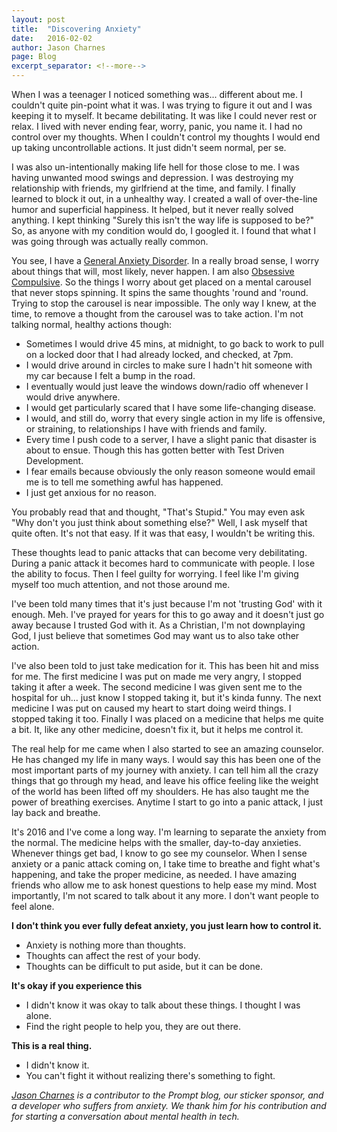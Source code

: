 ```yaml
---
layout: post
title:  "Discovering Anxiety"
date:   2016-02-02
author: Jason Charnes
page: Blog
excerpt_separator: <!--more-->
---
```


When I was a teenager I noticed something was... different about me. I couldn't quite pin-point what it was. I was trying to figure it out and I was keeping it to myself. It became debilitating. It was like I could never rest or relax. I lived with never ending fear, worry, panic, you name it. I had no control over my thoughts. When I couldn't control my thoughts I would end up taking uncontrollable actions. It just didn't seem normal, per se.

I was also un-intentionally making life hell for those close to me. I was having unwanted mood swings and depression. I was destroying my relationship with friends, my girlfriend at the time, and family. I finally learned to block it out, in a unhealthy way. I created a wall of over-the-line humor and superficial happiness. It helped, but it never really solved anything. I kept thinking "Surely this isn't the way life is supposed to be?" So, as anyone with my condition would do, I googled it. I found that what I was going through was actually really common.

You see, I have a [General Anxiety Disorder](http://www.nimh.nih.gov/health/topics/generalized-anxiety-disorder-gad/index.shtml). In a really broad sense, I worry about things that will, most likely, never happen. I am also [Obsessive Compulsive](http://www.nimh.nih.gov/health/topics/obsessive-compulsive-disorder-ocd/index.shtml). So the things I worry about get placed on a mental carousel that never stops spinning. It spins the same thoughts 'round and 'round. Trying to stop the carousel is near impossible. The only way I knew, at the time, to remove a thought from the carousel was to take action. I'm not talking normal, healthy actions though:

- Sometimes I would drive 45 mins, at midnight, to go back to work to pull on a locked door that I had already locked, and checked, at 7pm.
- I would drive around in circles to make sure I hadn't hit someone with my car because I felt a bump in the road.
- I eventually would just leave the windows down/radio off whenever I would drive anywhere.
- I would get particularly scared that I have some life-changing disease.
- I would, and still do, worry that every single action in my life is offensive, or straining, to relationships I have with friends and family.
- Every time I push code to a server, I have a slight panic that disaster is about to ensue. Though this has gotten better with Test Driven Development.
- I fear emails because obviously the only reason someone would email me is to tell me something awful has happened.
- I just get anxious for no reason.



You probably read that and thought, "That's Stupid." You may even ask "Why don't you just think about something else?" Well, I ask myself that quite often. It's not that easy. If it was that easy, I wouldn't be writing this.

These thoughts lead to panic attacks that can become very debilitating. During a panic attack it becomes hard to communicate with people. I lose the ability to focus. Then I feel guilty for worrying. I feel like I'm giving myself too much attention, and not those around me.

I've been told many times that it's just because I'm not 'trusting God' with it enough. Meh. I've prayed for years for this to go away and it doesn't just go away because I trusted God with it. As a Christian, I'm not downplaying God, I just believe that sometimes God may want us to also take other action.

I've also been told to just take medication for it. This has been hit and miss for me. The first medicine I was put on made me very angry, I stopped taking it after a week. The second medicine I was given sent me to the hospital for uh... just know I stopped taking it, but it's kinda funny. The next medicine I was put on caused my heart to start doing weird things. I stopped taking it too. Finally I was placed on a medicine that helps me quite a bit. It, like any other medicine, doesn't fix it, but it helps me control it.

The real help for me came when I also started to see an amazing counselor. He has changed my life in many ways. I would say this has been one of the most important parts of my journey with anxiety. I can tell him all the crazy things that go through my head, and leave his office feeling like the weight of the world has been lifted off my shoulders. He has also taught me the power of breathing exercises. Anytime I start to go into a panic attack, I just lay back and breathe.

It's 2016 and I've come a long way. I'm learning to separate the anxiety from the normal. The medicine helps with the smaller, day-to-day anxieties. Whenever things get bad, I know to go see my counselor. When I sense anxiety or a panic attack coming on, I take time to breathe and fight what's happening, and take the proper medicine, as needed. I have amazing friends who allow me to ask honest questions to help ease my mind. Most importantly, I'm not scared to talk about it any more. I don't want people to feel alone.

**I don't think you ever fully defeat anxiety, you just learn how to control it.**

* Anxiety is nothing more than thoughts.
* Thoughts can affect the rest of your body.
* Thoughts can be difficult to put aside, but it can be done.

**It's okay if you experience this**

* I didn't know it was okay to talk about these things. I thought I was alone.
* Find the right people to help you, they are out there.

**This is a real thing.**

* I didn't know it.
* You can't fight it without realizing there's something to fight.

_[Jason Charnes](https://twitter.com/jmcharnes) is a contributor to the Prompt blog, our sticker sponsor, and a developer who suffers from anxiety.  We thank him for his contribution and for starting a conversation about mental health in tech._
